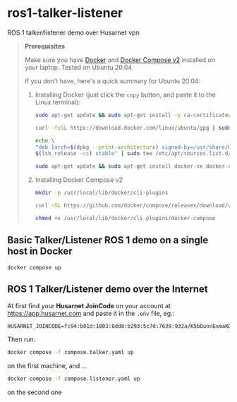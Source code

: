 # ros1-talker-listener

ROS 1 talker/listener demo over Husarnet vpn

> **Prerequisites**
>
> Make sure you have [Docker](https://docs.docker.com/engine/install/ubuntu/#install-using-the-repository) and [Docker Compose v2](https://docs.docker.com/compose/cli-command/#install-on-linux) installed on your laptop. Tested on Ubuntu 20.04.
>
> If you don't have, here's a quick summary for Ubuntu 20.04:
> 
> 1. Installing Docker (just click the `copy` button, and paste it to the Linux terminal):
>     ```bash
>     sudo apt-get update && sudo apt-get install -y ca-certificates curl gnupg lsb-release
>     ```
>     ```bash
>     curl -fsSL https://download.docker.com/linux/ubuntu/gpg | sudo gpg --dearmor -o /usr/share/keyrings/docker-archive-keyring.gpg
>     ```
>     ```bash
>     echo \
>     "deb [arch=$(dpkg --print-architecture) signed-by=/usr/share/keyrings/docker-archive-keyring.gpg] https://download.docker.com/linux/ubuntu \
>     $(lsb_release -cs) stable" | sudo tee /etc/apt/sources.list.d/docker.list > /dev/null
>     ```
>     ```bash
>     sudo apt-get update && sudo apt-get install docker-ce docker-ce-cli containerd.io
>     ```
>
> 2. Installing Docker Compose v2
>     ```bash
>     mkdir -p /usr/local/lib/docker/cli-plugins
>     ```
>     ```bash
>     curl -SL https://github.com/docker/compose/releases/download/v2.2.3/docker-compose-linux-x86_64 -o /usr/local/lib/docker/cli-plugins/docker-compose
>     ```
>     ```bash
>     chmod +x /usr/local/lib/docker/cli-plugins/docker-compose
>     ```

## Basic Talker/Listener ROS 1 demo on a single host in Docker

```
docker compose up
```

## ROS 1 Talker/Listener demo over the Internet

At first find your **Husarnet JoinCode** on your account at https://app.husarnet.com and paste it in the `.env` file, eg.:

```
HUSARNET_JOINCODE=fc94:b01d:1803:8dd8:b293:5c7d:7639:932a/K5bDunnExmaKDpZJbiMMuV
```

Then run:

```bash
docker compose -f compose.talker.yaml up
```

on the first machine, and ...

```bash
docker compose -f compose.listener.yaml up
```

on the second one